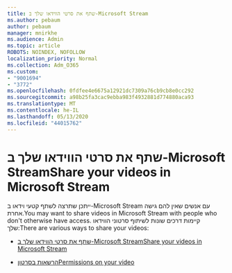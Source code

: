 ```yaml
---
title: שתף את סרטי הווידאו שלך ב-Microsoft Stream
ms.author: pebaum
author: pebaum
manager: mnirkhe
ms.audience: Admin
ms.topic: article
ROBOTS: NOINDEX, NOFOLLOW
localization_priority: Normal
ms.collection: Adm_O365
ms.custom:
- "9001694"
- "3772"
ms.openlocfilehash: 0fdfee4e6675a12921dc7309a76cb9cb8e0cc292
ms.sourcegitcommit: a98b25fa3cac9ebba983f4932881d774880aca93
ms.translationtype: MT
ms.contentlocale: he-IL
ms.lasthandoff: 05/13/2020
ms.locfileid: "44015762"
---
```

# <a name="share-your-videos-in-microsoft-stream"></a><span data-ttu-id="5716f-102">שתף את סרטי הווידאו שלך ב-Microsoft Stream</span><span class="sxs-lookup"><span data-stu-id="5716f-102">Share your videos in Microsoft Stream</span></span>

<span data-ttu-id="5716f-103">ייתכן שתרצה לשתף קטעי וידאו ב-Microsoft Stream עם אנשים שאין להם גישה אחרת.</span><span class="sxs-lookup"><span data-stu-id="5716f-103">You may want to share videos in Microsoft Stream with people who don't otherwise have access.</span></span> <span data-ttu-id="5716f-104">קיימות דרכים שונות לשיתוף סרטוני הווידאו שלך:</span><span class="sxs-lookup"><span data-stu-id="5716f-104">There are various ways to share your videos:</span></span>

- [<span data-ttu-id="5716f-105">שתף את סרטי הווידאו שלך ב-Microsoft Stream</span><span class="sxs-lookup"><span data-stu-id="5716f-105">Share your videos in Microsoft Stream</span></span>](https://docs.microsoft.com/stream/portal-share-video)

- [<span data-ttu-id="5716f-106">הרשאות בסרטון</span><span class="sxs-lookup"><span data-stu-id="5716f-106">Permissions on your video</span></span>](https://docs.microsoft.com/stream/portal-share-video#permissions-on-your-video)
